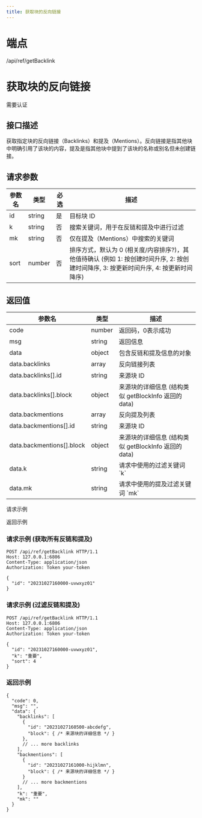 ```yaml
---
title: 获取块的反向链接
---
```

# 端点

/api/ref/getBacklink

# 获取块的反向链接

需要认证

## 接口描述

获取指定块的反向链接（Backlinks）和提及（Mentions）。反向链接是指其他块中明确引用了该块的内容，提及是指其他块中提到了该块的名称或别名但未创建链接。

## 请求参数

| 参数名 | 类型 | 必选 | 描述 |
| --- | --- | --- | --- |
| id | string | 是 | 目标块 ID |
| k | string | 否 | 搜索关键词，用于在反链和提及中进行过滤 |
| mk | string | 否 | 仅在提及（Mentions）中搜索的关键词 |
| sort | number | 否 | 排序方式，默认为 0 (相关度/内容排序?)，其他值待确认 (例如 1: 按创建时间升序, 2: 按创建时间降序, 3: 按更新时间升序, 4: 按更新时间降序) |

## 返回值

| 参数名 | 类型 | 描述 |
| --- | --- | --- |
| code | number | 返回码，0表示成功 |
| msg | string | 返回信息 |
| data | object | 包含反链和提及信息的对象 |
| data.backlinks | array | 反向链接列表 |
| data.backlinks\[\].id | string | 来源块 ID |
| data.backlinks\[\].block | object | 来源块的详细信息 (结构类似 getBlockInfo 返回的 data) |
| data.backmentions | array | 反向提及列表 |
| data.backmentions\[\].id | string | 来源块 ID |
| data.backmentions\[\].block | object | 来源块的详细信息 (结构类似 getBlockInfo 返回的 data) |
| data.k | string | 请求中使用的过滤关键词 \`k\` |
| data.mk | string | 请求中使用的提及过滤关键词 \`mk\` |

请求示例

返回示例

### 请求示例 (获取所有反链和提及)

```
POST /api/ref/getBacklink HTTP/1.1
Host: 127.0.0.1:6806
Content-Type: application/json
Authorization: Token your-token

{
  "id": "20231027160000-uvwxyz01"
}
```

### 请求示例 (过滤反链和提及)

```
POST /api/ref/getBacklink HTTP/1.1
Host: 127.0.0.1:6806
Content-Type: application/json
Authorization: Token your-token

{
  "id": "20231027160000-uvwxyz01",
  "k": "重要",
  "sort": 4 
}
```

### 返回示例

```
{
  "code": 0,
  "msg": "",
  "data": {
    "backlinks": [
      {
        "id": "20231027160500-abcdefg",
        "block": { /* 来源块的详细信息 */ }
      },
      // ... more backlinks
    ],
    "backmentions": [
      {
        "id": "20231027161000-hijklmn",
        "block": { /* 来源块的详细信息 */ }
      }
      // ... more backmentions
    ],
    "k": "重要",
    "mk": ""
  }
}
```

